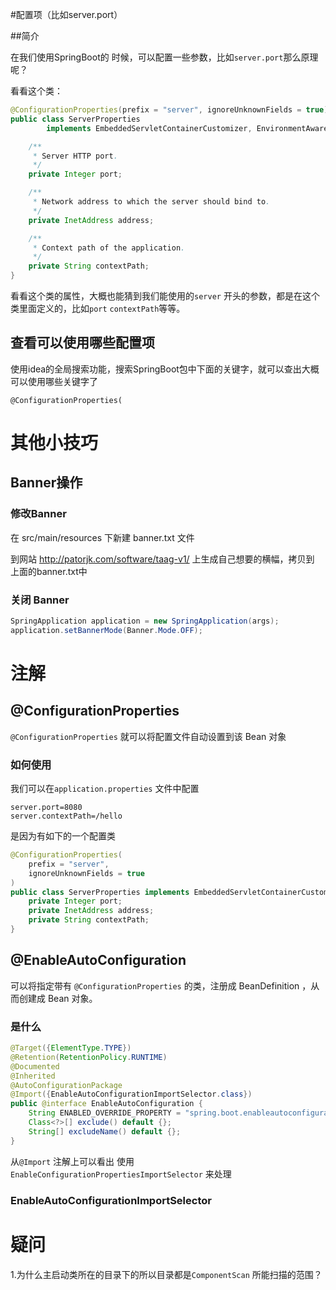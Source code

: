 #配置项（比如server.port）

##简介

在我们使用SpringBoot的 时候，可以配置一些参数，比如`server.port`那么原理呢？

看看这个类：

```java
@ConfigurationProperties(prefix = "server", ignoreUnknownFields = true)
public class ServerProperties
		implements EmbeddedServletContainerCustomizer, EnvironmentAware, Ordered {

	/**
	 * Server HTTP port.
	 */
	private Integer port;

	/**
	 * Network address to which the server should bind to.
	 */
	private InetAddress address;

	/**
	 * Context path of the application.
	 */
	private String contextPath;
}
```

看看这个类的属性，大概也能猜到我们能使用的`server` 开头的参数，都是在这个类里面定义的，比如`port` `contextPath`等等。



## 查看可以使用哪些配置项

使用idea的全局搜索功能，搜索SpringBoot包中下面的关键字，就可以查出大概可以使用哪些关键字了

`@ConfigurationProperties(`



# 其他小技巧

## Banner操作

### 修改Banner

在 src/main/resources 下新建 banner.txt 文件

到网站 <http://patorjk.com/software/taag-v1/> 上生成自己想要的横幅，拷贝到 上面的banner.txt中

### 关闭 Banner

```java
SpringApplication application = new SpringApplication(args);
application.setBannerMode(Banner.Mode.OFF);
```



# 注解

## @ConfigurationProperties

`@ConfigurationProperties` 就可以将配置文件自动设置到该 Bean 对象

### 如何使用

我们可以在`application.properties` 文件中配置

```pr
server.port=8080
server.contextPath=/hello
```

是因为有如下的一个配置类

```java
@ConfigurationProperties(
    prefix = "server",
    ignoreUnknownFields = true
)
public class ServerProperties implements EmbeddedServletContainerCustomizer, EnvironmentAware, Ordered {
    private Integer port;
    private InetAddress address;
    private String contextPath;
}
```



## @EnableAutoConfiguration

可以将指定带有 `@ConfigurationProperties` 的类，注册成 BeanDefinition ，从而创建成 Bean 对象。

### 是什么

```java
@Target({ElementType.TYPE})
@Retention(RetentionPolicy.RUNTIME)
@Documented
@Inherited
@AutoConfigurationPackage
@Import({EnableAutoConfigurationImportSelector.class})
public @interface EnableAutoConfiguration {
    String ENABLED_OVERRIDE_PROPERTY = "spring.boot.enableautoconfiguration";
    Class<?>[] exclude() default {};
    String[] excludeName() default {};
}
```

从`@Import` 注解上可以看出 使用 `EnableConfigurationPropertiesImportSelector` 来处理

### EnableAutoConfigurationImportSelector





# 疑问

1.为什么主启动类所在的目录下的所以目录都是`ComponentScan` 所能扫描的范围？



